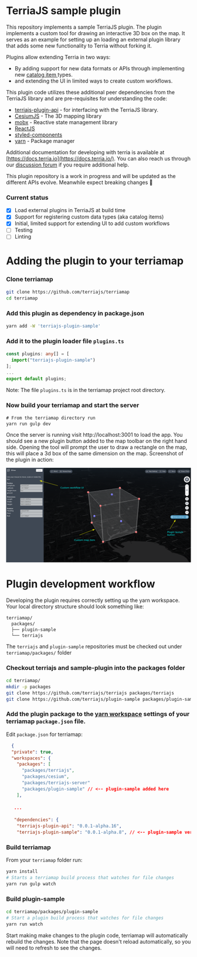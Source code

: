 # TerriaJS sample plugin

This repository implements a sample TerriaJS plugin. The plugin implements a
custom tool for drawing an interactive 3D box on the map. It serves as an
example for setting up an loading an external plugin library that adds some new
functionality to Terria without forking it.

Plugins allow extending Terria in two ways:

  - By adding support for new data formats or APIs through implementing new [catalog item ](https://docs.terria.io/guide/connecting-to-data/catalog-items/) types. 
  - and extending the UI in limited ways to create custom workflows.

This plugin code utilizes these additional peer dependencies from the TerriaJS
library and are pre-requisites for understanding the code:

- [terriajs-plugin-api](https://github.com/terriajs/plugin-api) - for interfacing with the TerriaJS library.
- [CesiumJS](https://github.com/cesiumgs/cesium/) - The 3D mapping library
- [mobx](https://mobx.js.org/) - Reactive state management library
- [ReactJS](https://react.dev/)
- [styled-components](https://styled-components.com/)
- [yarn](yarnpkg.com) - Package manager


Additional documentation for developing with terria is available at
[https://docs.terria.io](https://docs.terria.io/). You can also reach us through our [discussion forum](https://github.com/TerriaJS/terriajs/discussions) if you require additional help.


This plugin repository is a work in progress and will be updated as the different
APIs evolve. Meanwhile expect breaking changes 👷

### Current status
- [x] Load external plugins in TerriaJS at build time
- [x] Support for registering custom data types (aka catalog items)
- [x] Initial, limited support for extending UI to add custom workflows
- [ ] Testing
- [ ] Linting

# Adding the plugin to your terriamap

### Clone terriamap
```bash
git clone https://github.com/terriajs/terriamap
cd terriamap
```

### Add this plugin as dependency in package.json
```bash
yarn add -W 'terriajs-plugin-sample'
```

### Add it to the plugin loader file `plugins.ts`
```typescript
const plugins: any[] = [
  import("terriajs-plugin-sample")
];
...
export default plugins;
```

Note: The file `plugins.ts` is in the terriamap project root directory.

### Now build your terriamap and start the server

```
# From the terriamap directory run
yarn run gulp dev
```

Once the server is running visit http://localhost:3001 to load the app. You should see a new plugin button added to the map toolbar on the right hand side. Opening the tool will prompt the user to draw a rectangle on the map, this will place a 3d box of the same dimension on the map. Screenshot of the plugin in action:

![Sample plugin](sample-plugin.png "Sample plugin")

# Plugin development workflow

Developing the plugin requires correctly setting up the yarn workspace. Your local directory structure should look something like:
```
terriamap/
  packages/
  ├── plugin-sample
  └── terriajs
```

The `terriajs` and  `plugin-sample` repositories must be checked out under `terriamap/packages/` folder


### Checkout terriajs and sample-plugin into the packages folder

```bash
cd terriamap/
mkdir -p packages
git clone https://github.com/terriajs/terriajs packages/terriajs
git clone https://github.com/terriajs/plugin-sample packages/plugin-sample
```

### Add the plugin package to the [yarn workspace](https://classic.yarnpkg.com/lang/en/docs/workspaces/) settings of your terriamap `package.json` file.

Edit `package.json` for terriamap:

```json
  {
  "private": true,
  "workspaces": {
    "packages": [
      "packages/terriajs",
      "packages/cesium",
      "packages/terriajs-server"
      "packages/plugin-sample" // <-- plugin-sample added here
    ],

   ...
   
   "dependencies": {
    "terriajs-plugin-api": "0.0.1-alpha.16",
    "terriajs-plugin-sample": "0.0.1-alpha.8", // <-- plugin-sample version should match the version in packages/plugin-sample/package.json
```

### Build terriamap 

From your `terriamap` folder run:

```bash
yarn install
# Starts a terriamap build process that watches for file changes
yarn run gulp watch 
```

### Build plugin-sample

```bash
cd terriamap/packages/plugin-sample
# Start a plugin build process that watches for file changes
yarn run watch
```

Start making make changes to the plugin code, terriamap will automatically
rebuild the changes. Note that the page doesn't reload automatically, so you
will need to refresh to see the changes.
